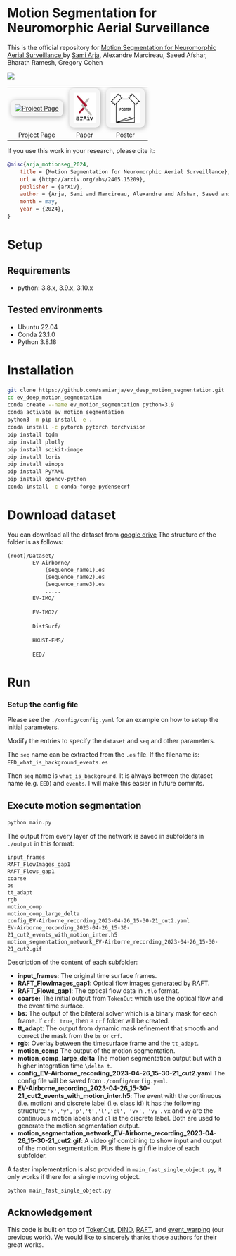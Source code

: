# Motion Segmentation for Neuromorphic Aerial Surveillance

This is the official repository for [Motion Segmentation for Neuromorphic Aerial Surveillance
](https://arxiv.org/abs/2405.15209) by [Sami Arja](https://samiarja.com/), Alexandre Marcireau, Saeed Afshar, Bharath Ramesh, Gregory Cohen

![](figures/motion_segmentation_network_EV-Airborne_recording_2023-04-26_15-30-21_cut2.gif)


<table align="center">
  <tr>
    <td align="center" style="border:none;">
      <a href="https://samiarja.github.io/evairborne/" target="_blank">
        <img src="./figures/evairborne.ico" alt="Project Page" width="50" style="padding:10px; background-color: #f5f5f5; border-radius: 10px; box-shadow: 2px 2px 12px #aaa;">
      </a>
    </td>
    <td align="center" style="border:none;">
      <a href="https://arxiv.org/abs/2405.15209" target="_blank">
        <img src="./figures/arxiv.jpeg" alt="Paper" width="50" style="padding:10px; background-color: #f5f5f5; border-radius: 10px; box-shadow: 2px 2px 12px #aaa;">
      </a>
    </td>
    <td align="center" style="border:none;">
      <a href="./figures/SamiArja_Poster_Neuromorphic_Aerial_Surveillance.pdf" target="_blank">
        <img src="./figures/poster_img.png" alt="Poster" width="68" style="padding:10px; background-color: #f5f5f5; border-radius: 10px; box-shadow: 2px 2px 12px #aaa;">
      </a>
    </td>
  </tr>
  <tr>
    <td align="center" style="border:none;">Project Page</td>
    <td align="center" style="border:none;">Paper</td>
    <td align="center" style="border:none;">Poster</td>
  </tr>
</table>

If you use this work in your research, please cite it:

```bibtex
@misc{arja_motionseg_2024,
	title = {Motion Segmentation for Neuromorphic Aerial Surveillance},
	url = {http://arxiv.org/abs/2405.15209},
	publisher = {arXiv},
	author = {Arja, Sami and Marcireau, Alexandre and Afshar, Saeed and Ramesh, Bharath and Cohen, Gregory},
	month = may,
	year = {2024},
}
```



# Setup

## Requirements

- python: 3.8.x, 3.9.x, 3.10.x

## Tested environments

- Ubuntu 22.04
- Conda 23.1.0
- Python 3.8.18

# Installation

<!-- ```sh
git clone https://github.com/samiarja/ev_deep_motion_segmentation.git
cd ev_deep_motion_segmentation
python3 -m pip install -e .
conda env create -f environment.yml
conda activate your_env_name
``` -->


```sh
git clone https://github.com/samiarja/ev_deep_motion_segmentation.git
cd ev_deep_motion_segmentation
conda create --name ev_motion_segmentation python=3.9
conda activate ev_motion_segmentation
python3 -m pip install -e .
conda install -c pytorch pytorch torchvision
pip install tqdm
pip install plotly
pip install scikit-image
pip install loris
pip install einops
pip install PyYAML
pip install opencv-python
conda install -c conda-forge pydensecrf
```

# Download dataset
You can download all the dataset from [google drive](https://drive.google.com/drive/folders/1iE8hitzrr1lO4TD4Af4u-JknKvFecfTc?usp=sharing)
The structure of the folder is as follows:

```
(root)/Dataset/
        EV-Airborne/
            (sequence_name1).es
            (sequence_name2).es
            (sequence_name3).es
            .....
        EV-IMO/

        EV-IMO2/

        DistSurf/

        HKUST-EMS/

        EED/

```


# Run

### Setup the config file
Please see the `./config/config.yaml` for an example on how to setup the initial parameters.

Modify the entries to specify the `dataset` and `seq` and other parameters.

The `seq` name can be extracted from the `.es` file. If the filename is:
`EED_what_is_background_events.es`

Then `seq` name is `what_is_background`. It is always between the dataset name (e.g. `EED`) and `events`. I will make this easier in future commits.

## Execute motion segmentation

```sh
python main.py
```

The output from every layer of the network is saved in subfolders in `./output` in this format:

```
input_frames
RAFT_FlowImages_gap1
RAFT_Flows_gap1
coarse
bs
tt_adapt
rgb
motion_comp
motion_comp_large_delta
config_EV-Airborne_recording_2023-04-26_15-30-21_cut2.yaml
EV-Airborne_recording_2023-04-26_15-30-21_cut2_events_with_motion_inter.h5
motion_segmentation_network_EV-Airborne_recording_2023-04-26_15-30-21_cut2.gif
```

Description of the content of each subfolder:

- **input_frames**: The original time surface frames.
- **RAFT_FlowImages_gap1**: Optical flow images generated by RAFT.
- **RAFT_Flows_gap1**: The optical flow data in `.flo` format.
- **coarse:** The initial output from `TokenCut` which use the optical flow and the event time surface.
- **bs:** The output of the bilateral solver which is a binary mask for each frame. If `crf: true`, then a `crf` folder will be created.
- **tt_adapt**: The output from dynamic mask refinement that smooth and correct the mask from the `bs` or `crf`.
- **rgb**: Overlay between the timesurface frame and the `tt_adapt`.
- **motion_comp** The output of the motion segmentation.
- **motion_comp_large_delta** The motion segmentation output but with a higher integration time `\delta t`.
- **config_EV-Airborne_recording_2023-04-26_15-30-21_cut2.yaml** The config file will be saved from `./config/config.yaml`.
- **EV-Airborne_recording_2023-04-26_15-30-21_cut2_events_with_motion_inter.h5**: The event with the continuous (i.e. motion) and discrete label (i.e. class id) it has the following structure: `'x','y','p','t','l','cl', 'vx', 'vy'`. `vx` and `vy` are the continuous motion labels and `cl` is the discrete label. Both are used to generate the motion segmentation output.
- **motion_segmentation_network_EV-Airborne_recording_2023-04-26_15-30-21_cut2.gif**: A video gif combining to show input and output of the motion segmentation. Plus there is gif file inside of each subfolder.

A faster implementation is also provided in `main_fast_single_object.py`, it only works if there for a single moving object.

```sh
python main_fast_single_object.py
```


## Acknowledgement
This code is built on top of [TokenCut](https://github.com/YangtaoWANG95/TokenCut_video), [DINO](https://github.com/facebookresearch/dino), [RAFT](https://github.com/princeton-vl/RAFT), and [event_warping](https://github.com/neuromorphicsystems/event_warping) (our previous work). We would like to sincerely thanks those authors for their great works. 
